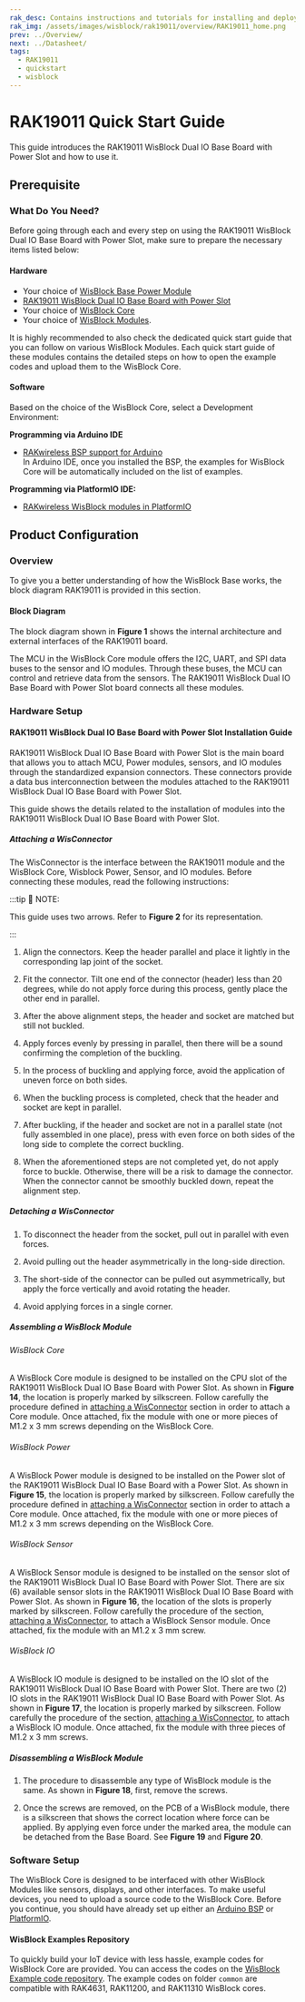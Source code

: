 ```yaml
---
rak_desc: Contains instructions and tutorials for installing and deploying your RAK19011. Instructions are written in a detailed and step-by-step manner for an easier experience in setting up your device. Aside from the hardware configuration, it also contains a software setup that includes detailed example codes that will help you get started.
rak_img: /assets/images/wisblock/rak19011/overview/RAK19011_home.png
prev: ../Overview/
next: ../Datasheet/
tags:
  - RAK19011
  - quickstart
  - wisblock
---
```


# RAK19011 Quick Start Guide

This guide introduces the RAK19011 WisBlock Dual IO Base Board with Power Slot and how to use it. 

## Prerequisite

### What Do You Need?

Before going through each and every step on using the RAK19011 WisBlock Dual IO Base Board with Power Slot, make sure to prepare the necessary items listed below:

#### Hardware

- Your choice of [WisBlock Base Power Module](https://docs.rakwireless.com/Product-Categories/WisBlock/#wisblock-base)
- [RAK19011 WisBlock Dual IO Base Board with Power Slot](https://store.rakwireless.com/products/rak19011-max-base-board-third-generation?utm_source=RAK19011&utm_medium=Document&utm_campaign=BuyFromStore)
- Your choice of [WisBlock Core](https://store.rakwireless.com/collections/wisblock-core)
- Your choice of [WisBlock Modules](https://store.rakwireless.com/pages/wisblock).

It is highly recommended to also check the dedicated quick start guide that you can follow on various WisBlock Modules. Each quick start guide of these modules contains the detailed steps on how to open the example codes and upload them to the WisBlock Core.

#### Software

Based on the choice of the WisBlock Core, select a Development Environment:

<b>Programming via Arduino IDE</b>
- [RAKwireless BSP support for Arduino](https://github.com/RAKWireless/RAKwireless-Arduino-BSP-Index)
<br>In Arduino IDE, once you installed the BSP, the examples for WisBlock Core will be automatically included on the list of examples. 

<b>Programming via PlatformIO IDE:</b>
- [RAKwireless WisBlock modules in PlatformIO](https://github.com/RAKWireless/WisBlock/blob/master/PlatformIO/README.md)


## Product Configuration

### Overview

To give you a better understanding of how the WisBlock Base works, the block diagram RAK19011 is provided in this section.

#### Block Diagram

The block diagram shown in **Figure 1** shows the internal architecture and external interfaces of the RAK19011 board.


<rk-img
  src="/assets/images/wisblock/rak19011/quickstart/rak19011-block-diagram.png"
  width="90%"
  caption="RAK19011 WisBlock Dual IO Base Board with Power Slot block diagram"
/>


The MCU in the WisBlock Core module offers the I2C, UART, and SPI data buses to the sensor and IO modules. Through these buses, the MCU can control and retrieve data from the sensors. The RAK19011 WisBlock Dual IO Base Board with Power Slot board connects all these modules.


### Hardware Setup

#### RAK19011 WisBlock Dual IO Base Board with Power Slot Installation Guide

RAK19011 WisBlock Dual IO Base Board with Power Slot is the main board that allows you to attach MCU, Power modules, sensors, and IO modules through the standardized expansion connectors. These connectors provide a data bus interconnection between the modules attached to the RAK19011 WisBlock Dual IO Base Board with Power Slot.

This guide shows the details related to the installation of modules into the RAK19011 WisBlock Dual IO Base Board with Power Slot.

##### Attaching a WisConnector

The WisConnector is the interface between the RAK19011 module and the WisBlock Core, Wisblock Power, Sensor, and IO modules. Before connecting these modules, read the following instructions:

:::tip 📝 NOTE:

This guide uses two arrows. Refer to **Figure 2** for its representation.

:::

<rk-img
  src="/assets/images/wisblock/rak19011/quickstart/1.arrows.png"
  width="50%"
  caption="Notation within the guide"
/>

1. Align the connectors. Keep the header parallel and place it lightly in the corresponding lap joint of the socket.

<rk-img
  src="/assets/images/wisblock/rak19011/quickstart/2.alignment.png"
  width="75%"
  caption="Alignment of WisConnector"
/>

2. Fit the connector. Tilt one end of the connector (header) less than 20 degrees, while do not apply force during this process, gently place the other end in parallel.

<rk-img
  src="/assets/images/wisblock/rak19011/quickstart/3.header-to-socket.png"
  width="75%"
  caption="Fit the WisConnector’s header inside of the socket"
/>

3. After the above alignment steps, the header and socket are matched but still not buckled.

<rk-img
  src="/assets/images/wisblock/rak19011/quickstart/4.header-matched.png"
  width="75%"
  caption="WisConnector’s header matched inside of the socket"
/>

4. Apply forces evenly by pressing in parallel, then there will be a sound confirming the completion of the buckling.

<rk-img
  src="/assets/images/wisblock/rak19011/quickstart/5.buckle-the-head.png"
  width="75%"
  caption="Apply forces to buckle the heard to the socket "
/>

5. In the process of buckling and applying force, avoid the application of uneven force on both sides.

<rk-img
  src="/assets/images/wisblock/rak19011/quickstart/6.uneven-forces.png"
  width="75%"
  caption="Avoid applying uneven forces"
/>

6. When the buckling process is completed, check that the header and socket are kept in parallel.

<rk-img
  src="/assets/images/wisblock/rak19011/quickstart/7.buckle-header-to-socket.png"
  width="75%"
  caption="Correct way to buckle the WisConnector’s header to the socket"
/>

7. After buckling, if the header and socket are not in a parallel state (not fully assembled in one place), press with even force on both sides of the long side to complete the correct buckling.


<rk-img
  src="/assets/images/wisblock/rak19011/quickstart/8.not-parallel.png"
  width="75%"
  caption="WisConnector’s header is not parallel to the socket"
/>

8. When the aforementioned steps are not completed yet, do not apply force to buckle. Otherwise, there will be a risk to damage the connector. When the connector cannot be smoothly buckled down, repeat the alignment step. 

##### Detaching a WisConnector

1. To disconnect the header from the socket, pull out in parallel with even forces.


<rk-img
  src="/assets/images/wisblock/rak19011/quickstart/9.detach-header.png"
  width="75%"
  caption="Correct way: Applying even forces to detach the header from the socket"
/>

2. Avoid pulling out the header asymmetrically in the long-side direction.

<rk-img
  src="/assets/images/wisblock/rak19011/quickstart/10.wrong-way-of-detaching.png"
  width="60%"
  caption="Wrong way: Applying uneven forces to detach the header from the socket"
/>

3. The short-side of the connector can be pulled out asymmetrically, but apply the force vertically and avoid rotating the header.


<rk-img
  src="/assets/images/wisblock/rak19011/quickstart/11.dont-rotate.png"
  width="60%"
  caption="Wrong way: Do not rotate the header"
/>

4. Avoid applying forces in a single corner.

<rk-img
  src="/assets/images/wisblock/rak19011/quickstart/12.dont-apply-force.png"
  width="55%"
  caption="Wrong way: Do not apply force in a single corner of the header"
/>

#####  Assembling a WisBlock Module

###### WisBlock Core


A WisBlock Core module is designed to be installed on the CPU slot of the RAK19011 WisBlock Dual IO Base Board with Power Slot. As shown in **Figure 14**, the location is properly marked by silkscreen. Follow carefully the procedure defined in [attaching a WisConnector](#attaching-a-wisconnector) section in order to attach a Core module. Once attached, fix the module with one or more pieces of M1.2 x 3&nbsp;mm screws depending on the WisBlock Core. 


<rk-img
  src="/assets/images/wisblock/rak19011/quickstart/rak19001-core-assembly.png"
  width="60%"
  caption="WisBlock Core silkscreen on the RAK19011 Base Board"
/>


###### WisBlock Power


A WisBlock Power module is designed to be installed on the Power slot of the RAK19011 WisBlock Dual IO Base Board with a Power Slot. As shown in **Figure 15**, the location is properly marked by silkscreen. Follow carefully the procedure defined in [attaching a WisConnector](#attaching-a-wisconnector) section in order to attach a Core module. Once attached, fix the module with one or more pieces of M1.2 x 3&nbsp;mm screws depending on the WisBlock Core. 


<rk-img
  src="/assets/images/wisblock/rak19011/quickstart/rak19001-core-assembly.png"
  width="60%"
  caption="WisBlock Power silkscreen on the RAK19011 Base Board"
/>

###### WisBlock Sensor


A WisBlock Sensor module is designed to be installed on the sensor slot of the RAK19011 WisBlock Dual IO Base Board with Power Slot. There are six (6) available sensor slots in the RAK19011 WisBlock Dual IO Base Board with Power Slot. As shown in **Figure 16**, the location of the slots is properly marked by silkscreen. Follow carefully the procedure of the section, [attaching a WisConnector](#attaching-a-wisconnector), to attach a WisBlock Sensor module. Once attached, fix the module with an M1.2 x 3&nbsp;mm screw. 

<rk-img
  src="/assets/images/wisblock/rak19011/quickstart/rak19001-sensor-assembly.png"
  width="60%"
  caption="WisBlock Sensor silkscreen on the RAK19011 Base Board"
/>

###### WisBlock IO

A WisBlock IO module is designed to be installed on the IO slot of the RAK19011 WisBlock Dual IO Base Board with Power Slot. There are two (2) IO slots in the RAK19011 WisBlock Dual IO Base Board with Power Slot. As shown in **Figure 17**, the location is properly marked by silkscreen. Follow carefully the procedure of the section, [attaching a WisConnector](#attaching-a-wisconnector), to attach a WisBlock IO module. Once attached, fix the module with three pieces of M1.2 x 3&nbsp;mm screws. 


<rk-img
  src="/assets/images/wisblock/rak19011/quickstart/rak19001-io-assembly.png"
  width="60%"
  caption="WisBlock IO silkscreen on the RAK19011 Base Board"
/>

##### Disassembling a WisBlock Module

1. The procedure to disassemble any type of WisBlock module is the same. As shown in **Figure 18**, first, remove the screws. 

<rk-img
  src="/assets/images/wisblock/rak19011/quickstart/rak19001-unscrew.png"
  width="60%"
  caption="Removing screws from the WisBlock module"
/>

2. Once the screws are removed, on the PCB of a WisBlock module, there is a silkscreen that shows the correct location where force can be applied. By applying even force under the marked area, the module can be detached from the Base Board. See **Figure 19** and **Figure 20**.


<rk-img
  src="/assets/images/wisblock/rak19011/quickstart/17.detaching-silkscreen.png"
  width="75%"
  caption="Detaching silkscreen on the WisBlock module"
/>


<rk-img
  src="/assets/images/wisblock/rak19011/quickstart/18.detaching-module.png"
  width="65%"
  caption="Applying even forces on the proper location of a WisBlock module to detach the module from the Base Board"
/>

### Software Setup

The WisBlock Core is designed to be interfaced with other WisBlock Modules like sensors, displays, and other interfaces. To make useful devices, you need to upload a source code to the WisBlock Core. 
Before you continue, you should have already set up either an [Arduino BSP](https://github.com/RAKWireless/RAKwireless-Arduino-BSP-Index) or
[PlatformIO](https://github.com/RAKWireless/WisBlock/blob/master/PlatformIO/README.md).

#### WisBlock Examples Repository

To quickly build your IoT device with less hassle, example codes for WisBlock Core are provided. You can access the codes on the [WisBlock Example code repository](https://github.com/RAKWireless/WisBlock/tree/master/examples). The example codes on folder `common` are compatible with RAK4631, RAK11200, and RAK11310 WisBlock cores.

